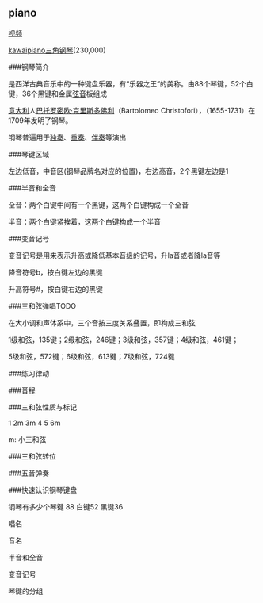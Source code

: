 ## piano

[视频](https://www.bilibili.com/video/BV1rv4y1F7Xm)

[kawaipiano三角钢琴](https://www.kawaipiano.cn/product/gx/gx-1/)(230,000)

###钢琴简介

是西洋古典音乐中的一种键盘乐器，有“乐器之王”的美称。由88个琴键，52个白键，36个黑键和金属[弦音](https://baike.baidu.com/item/弦音/10806682?fromModule=lemma_inlink)板组成

[意大利](https://baike.baidu.com/item/意大利/148336?fromModule=lemma_inlink)人[巴托罗密欧·克里斯多佛利](https://baike.baidu.com/item/巴托罗密欧·克里斯多佛利/10690492?fromModule=lemma_inlink)（Bartolomeo Christofori），（1655-1731）在1709年发明了钢琴。

钢琴普遍用于[独奏](https://baike.baidu.com/item/独奏/8463109?fromModule=lemma_inlink)、[重奏](https://baike.baidu.com/item/重奏/2372450?fromModule=lemma_inlink)、[伴奏](https://baike.baidu.com/item/伴奏/7136401?fromModule=lemma_inlink)等演出

###琴键区域

左边低音，中音区(钢琴品牌名对应的位置)，右边高音，2个黑键左边是1

###半音和全音

全音：两个白键中间有一个黑键，这两个白键构成一个全音

半音：两个白键紧挨着，这两个白键构成一个半音

###变音记号

变音记号是用来表示升高或降低基本音级的记号，升la音或者降la音等

降音符号b，按白键左边的黑键

升高符号#，按白键右边的黑键

###三和弦弹唱TODO

在大小调和声体系中，三个音按三度关系叠置，即构成三和弦

1级和弦，135键；2级和弦，246键；3级和弦，357键；4级和弦，461键；

5级和弦，572键；6级和弦，613键；7级和弦，724键

###练习律动

###音程

###三和弦性质与标记

1 2m 3m 4 5 6m

m: 小三和弦

###三和弦转位

###五音弹奏

###快速认识钢琴键盘

钢琴有多少个琴键 88 白键52 黑键36

唱名

音名

半音和全音

变音记号

琴键的分组



